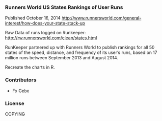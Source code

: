 
### Runners World US States Rankings of User Runs

Published October 16, 2014 http://www.runnersworld.com/general-interest/how-does-your-state-stack-up

Raw Data of runs logged on Runkeeper: http://rw.runnersworld.com/clean/states.html

RunKeeper partnered up with Runners World to publish rankings for all 50 states of the speed, distance, and frequency of its user’s runs, based on 17 million runs between September 2013 and August 2014.

Recreate the charts in R. 


### Contributors

* Fx Cebx


### License

COPYING


